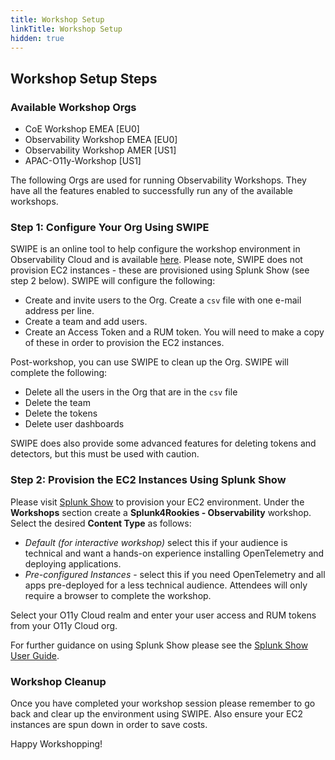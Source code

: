 ```yaml
---
title: Workshop Setup
linkTitle: Workshop Setup
hidden: true
---
```


## Workshop Setup Steps

### Available Workshop Orgs

- CoE Workshop EMEA [EU0]
- Observability Workshop EMEA [EU0]
- Observability Workshop AMER [US1]
- APAC-O11y-Workshop [US1]

The following Orgs are used for running Observability Workshops. They have all the features enabled to successfully run any of the available workshops.

### Step 1: Configure Your Org Using SWIPE

SWIPE is an online tool to help configure the workshop environment in Observability Cloud and is available [here](https://swipe.splunk.show). Please note, SWIPE does not provision EC2 instances - these are provisioned using Splunk Show (see step 2 below). SWIPE will configure the following:

- Create and invite users to the Org. Create a `csv` file with one e-mail address per line.
- Create a team and add users.
- Create an Access Token and a RUM token. You will need to make a copy of these in order to provision the EC2 instances.

Post-workshop, you can use SWIPE to clean up the Org. SWIPE will complete the following:

- Delete all the users in the Org that are in the `csv` file
- Delete the team
- Delete the tokens
- Delete user dashboards

SWIPE does also provide some advanced features for deleting tokens and detectors, but this must be used with caution.

### Step 2: Provision the EC2 Instances Using Splunk Show

Please visit [Splunk Show](https://show.splunk.com) to provision your EC2 environment. Under the **Workshops** section create a **Splunk4Rookies - Observability** workshop. Select the desired **Content Type** as follows:

- _Default (for interactive workshop)_ select this if your audience is technical and want a hands-on experience installing OpenTelemetry and deploying applications.
- _Pre-configured Instances_ - select this if you need OpenTelemetry and all apps pre-deployed for a less technical audience. Attendees will only require a browser to complete the workshop.

Select your O11y Cloud realm and enter your user access and RUM tokens from your O11y Cloud org.

For further guidance on using Splunk Show please see the [Splunk Show User Guide](http://go/show/user-guide).

### Workshop Cleanup

Once you have completed your workshop session please remember to go back and clear up the environment using SWIPE. Also ensure your EC2 instances are spun down in order to save costs.

Happy Workshopping!

